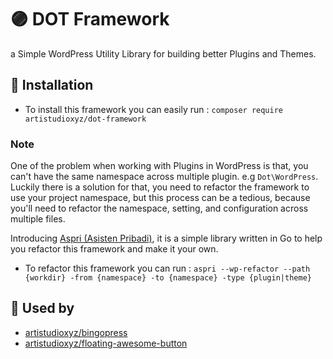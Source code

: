 # 🟣 DOT Framework

a Simple WordPress Utility Library for building better Plugins and Themes.

## 📝 Installation
- To install this framework you can easily run : `composer require artistudioxyz/dot-framework`

### Note
One of the problem when working with Plugins in WordPress is that, you can't have the same namespace across multiple plugin. e.g `Dot\WordPress`.
Luckily there is a solution for that, you need to refactor the framework to use your project namespace, 
but this process can be a tedious, because you'll need to refactor the namespace, setting, and configuration across multiple files.

Introducing [Aspri (Asisten Pribadi)](https://github.com/artistudioxyz/aspri), it is a simple library written in Go to help you refactor this framework and make it your own.
- To refactor this framework you can run : `aspri --wp-refactor --path {workdir} -from {namespace} -to {namespace} -type {plugin|theme}`

## 🤖 Used by 
- [artistudioxyz/bingopress](https://github.com/artistudioxyz/bingopress)
- [artistudioxyz/floating-awesome-button](https://github.com/artistudioxyz/floating-awesome-button)
